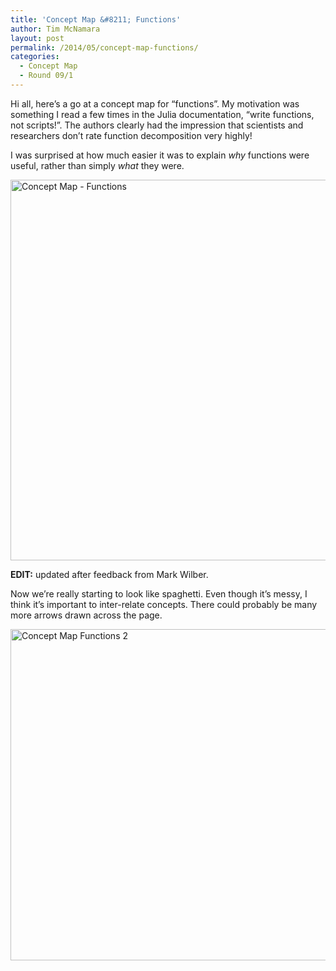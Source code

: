 ```yaml
---
title: 'Concept Map &#8211; Functions'
author: Tim McNamara
layout: post
permalink: /2014/05/concept-map-functions/
categories:
  - Concept Map
  - Round 09/1
---
```

Hi all, here&#8217;s a go at a concept map for &#8220;functions&#8221;. My motivation was something I read a few times in the Julia documentation, &#8220;write functions, not scripts!&#8221;. The authors clearly had the impression that scientists and researchers don&#8217;t rate function decomposition very highly!

I was surprised at how much easier it was to explain *why* functions were useful, rather than simply *what* they were.

[<img class="alignnone size-full wp-image-6956" alt="Concept Map - Functions" src="http://teaching.software-carpentry.org/wp-content/uploads/2014/05/cm-functions-mcnamara.png" width="1024" height="609" />][1]

**EDIT:** updated after feedback from Mark Wilber.

Now we&#8217;re really starting to look like spaghetti. Even though it&#8217;s messy, I think it&#8217;s important to inter-relate concepts. There could probably be many more arrows drawn across the page.

[<img class="alignnone size-large wp-image-6966" alt="Concept Map Functions 2" src="http://teaching.software-carpentry.org/wp-content/uploads/2014/05/cm-functions-mcnamara-2-1024x768.jpg" width="707" height="530" />][2]

 [1]: http://teaching.software-carpentry.org/wp-content/uploads/2014/05/cm-functions-mcnamara.png
 [2]: http://teaching.software-carpentry.org/wp-content/uploads/2014/05/cm-functions-mcnamara-2.jpg